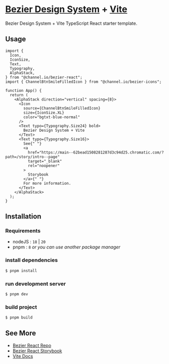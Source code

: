# [Bezier Design System](https://github.com/channel-io/bezier-react/tree/main/packages/bezier-react) + [Vite](https://vitejs.dev)

Bezier Design System + Vite TypeScript React starter template.

## Usage

```tsx
import {
  Icon,
  IconSize,
  Text,
  Typography,
  AlphaStack,
} from "@channel.io/bezier-react";
import { ChannelBtnSmileFilledIcon } from "@channel.io/bezier-icons";

function App() {
  return (
    <AlphaStack direction="vertical" spacing={8}>
      <Icon
        source={ChannelBtnSmileFilledIcon}
        size={IconSize.XL}
        color="bgtxt-blue-normal"
      />
      <Text typo={Typography.Size24} bold>
        Bezier Design System + Vite
      </Text>
      <Text typo={Typography.Size16}>
        See{" "}
        <a
          href="https://main--62bead1508281287d3c94d25.chromatic.com/?path=/story/intro--page"
          target="_blank"
          rel="noopener"
        >
          Storybook
        </a>{" "}
        For more information.
      </Text>
    </AlphaStack>
  );
}
```

## Installation

### Requirements

- nodeJS : `18` | `20`
- pnpm : `8` _or you can use another package manager_

### install dependencies

```bash
$ pnpm install
```

### run development server

```bash
$ pnpm dev
```

### build project

```bash
$ pnpm build
```

## See More

- [Bezier React Repo](https://github.com/channel-io/bezier-react/tree/main/packages/bezier-react)
- [Bezier React Storybook](https://main--62bead1508281287d3c94d25.chromatic.com)
- [Vite Docs](https://vitejs.dev/guide)
